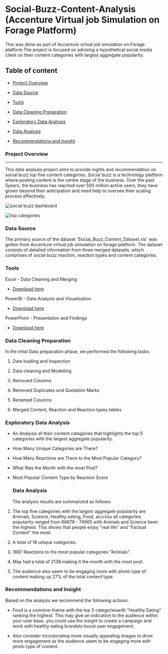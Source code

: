 # Social-Buzz-Content-Analysis (Accenture Virtual job Simulation on Forage Platform)
This was done as part of Accenture virtual job simulation on Forage platform.The project is focused on advising a hypothetical social media client on their content categories with largest aggregate popularity.

## Table of content
- [Project Overview](#project-overview)

- [Data Source](#data-source)

- [Tools](#tools)

- [Data Cleaning Preparation](#data-cleaning-preparation)

- [Exploratory Data Analysis](#exploratory-data-analysis)

- [Data Analysis](#data-analysis)

- [Recommendations and Insight](#recommendations-and-insight)

  

### Project Overview
---
This data analysis project aims to provide inghts and recommendation on social buzz top five content categories. Social buzz is a technology platform where posting content is the centre stage of the business. Over the past 5years, the business has reached over 500 million active users, they have grown beyond their anticipation and need help to oversee their scaling process effectively.




![social buzz dashboard](https://github.com/rakiya30/Social-Buzz-Content-Analysis/assets/154539987/bbde9565-9b24-441d-8594-d0ea4a28c5fc)


![top categories](https://github.com/rakiya30/Social-Buzz-Content-Analysis/assets/154539987/a44b5631-1716-46d6-94f5-7ac3b4807c59)

### Data Source
The primary source of the dataset 'Social_Buzz_Content_Dataset.xls' was gotten from Accenture virtual job simulation on forage platform. The dataset consists of detailed information from three merged datasets, which comprises of social buzz reaction, reaction.types and content categories. 

### Tools
Excel - Data Cleaning and Merging 
- [Download here](https://microsoft.com)  

PowerBI - Data Analysis and Visualisation 
- [Download here](https://powerbi.com)

PowerPoint - Presentation and Findings 
- [Download here](https://powerpoint.com)

### Data Cleaning Preparation

In the intial Data preparation phase, we performed the following tasks:

1. Data loading and Inspection

2. Data cleaning and Modelling

3. Removed Columns

4. Removed Duplicates and Quotation Marks

5. Renamed Columns

6. Merged Content, Reaction and Reaction.types tables

### Exploratory Data Analysis

- An Analysis of their content categories that highlights the top 5 categories with the largest aggregate popularity.

- How Many Unique Categories are There?

- How Many Reactions are There to the Most Popular Category?

- What Was the Month with the most Post?

- Most Popular Content Type  by Reaction Score

  ### Data Analysis

  The analysis results are summarized as follows:

 1. The top five categories with the largest aggregate popularity are Animals, Science, Healthy eating, Food, accross all categories popularity ranged from 66676 - 74965 with Animals and Science been the highest. This shows that people enjoy "real life" and "Factual Content" the most.

2.  A total of 16 unique categories.

3.  1897 Reactions to the most popular categories "Animals".

4.  May had a total of 2138 making it the month with the most post.

5.  The audience also seem to be engaging more with photo type of content making up 27% of the total content type.

  ### Recommendations and Insight

  Based on the analysis we recommend the following actions:

 - Food is a common theme with the top 5 categorieswith "Healthy Eating" ranking the highest. This may give an indication to the audience within your user base. you could use the insight to create a campaign and work with healthy eating brandsto boost user engagement.

- Also consider incorporating more visually appealing images to drive more engagement as the audience seem to be engaging more with photo type of content.

  


  
